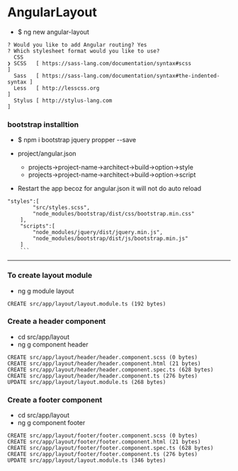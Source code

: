 # AngularLayout

- \$ ng new angular-layout

```
? Would you like to add Angular routing? Yes
? Which stylesheet format would you like to use?
  CSS
❯ SCSS   [ https://sass-lang.com/documentation/syntax#scss                ]
  Sass   [ https://sass-lang.com/documentation/syntax#the-indented-syntax ]
  Less   [ http://lesscss.org                                             ]
  Stylus [ http://stylus-lang.com                                         ]
```

### bootstrap installtion

- \$ npm i bootstrap jquery propper --save

- project/angular.json
  - projects->project-name->architect->build->option->style
  - projects->project-name->architect->build->option->script
- Restart the app becoz for angular.json it will not do auto reload

````
"styles":[
     	"src/styles.scss",
     	"node_modules/bootstrap/dist/css/bootstrap.min.css"
    ],
    "scripts":[
        "node_modules/jquery/dist/jquery.min.js",
		"node_modules/bootstrap/dist/js/bootstrap.min.js"
    ]
    ```
````

---

### To create layout module

- ng g module layout

```
CREATE src/app/layout/layout.module.ts (192 bytes)
```

### Create a header component

- cd src/app/layout
- ng g component header

```
CREATE src/app/layout/header/header.component.scss (0 bytes)
CREATE src/app/layout/header/header.component.html (21 bytes)
CREATE src/app/layout/header/header.component.spec.ts (628 bytes)
CREATE src/app/layout/header/header.component.ts (276 bytes)
UPDATE src/app/layout/layout.module.ts (268 bytes)
```

### Create a footer component

- cd src/app/layout
- ng g component footer

```
CREATE src/app/layout/footer/footer.component.scss (0 bytes)
CREATE src/app/layout/footer/footer.component.html (21 bytes)
CREATE src/app/layout/footer/footer.component.spec.ts (628 bytes)
CREATE src/app/layout/footer/footer.component.ts (276 bytes)
UPDATE src/app/layout/layout.module.ts (346 bytes)
```

